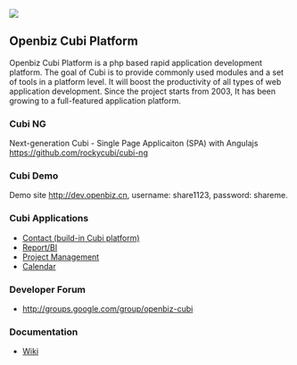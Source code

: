 [![](https://raw.githubusercontent.com/phpOpenbiz/openbiz-cubi/master/docs/img/cubi_intro/cubi_banner.jpg)](http://code.google.com/p/openbiz-cubi/downloads/list)

## Openbiz Cubi Platform ##
Openbiz Cubi Platform is a php based rapid application development platform.
The goal of Cubi is to provide commonly used modules and a set of tools in a platform level. It will boost the productivity of all types of web application development.
Since the project starts from 2003, It has been growing to a full-featured application platform.

### Cubi NG ###
Next-generation Cubi - Single Page Applicaiton (SPA) with Angulajs
https://github.com/rockycubi/cubi-ng

### Cubi Demo ###
Demo site http://dev.openbiz.cn, username: share1123, password: shareme.

### Cubi Applications ###
  * [Contact (build-in Cubi platform)](https://code.google.com/p/openbiz-cubi/wiki/CubiContactModule)
  * [Report/BI](https://code.google.com/p/openbiz-cubi/wiki/CubiReportApplication)
  * [Project Management](https://code.google.com/p/openbiz-cubi/wiki/ProjectManagement)
  * [Calendar](https://code.google.com/p/openbiz-cubi/wiki/CalendarApplication)

### Developer Forum ###
  * http://groups.google.com/group/openbiz-cubi

### Documentation ###
  * [Wiki](Home.md)
